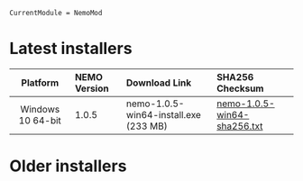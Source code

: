 ```@meta
CurrentModule = NemoMod
```
# Latest installers

| Platform          | NEMO Version | Download Link                         | SHA256 Checksum                                                                |
|:----------------: | :----------- | :------------------------------------ | :----------------------------------------------------------------------------- |
| Windows 10 64-bit | 1.0.5        | nemo-1.0.5-win64-install.exe (233 MB) | [nemo-1.0.5-win64-sha256.txt](installer_checksums/nemo-1.0.5-win64-sha256.txt) |

# Older installers
